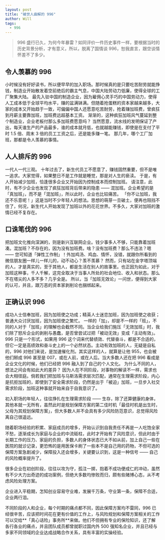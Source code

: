 ```yaml
---
layout: post
title: "被世人曲解的 996"
author: Will
tags:
  - 996
---
```


> 996 盛行已久，为何今年暴雷？如同评价一件历史事件一样，要根据当时的历史背景分析，才有意义，所以，脱离了国情谈 996，恕我直言，跟空谈情怀差不了多少。

## 令人羡慕的 996

小时候没有好好读书，所以便早早的加入职场。那时候真的是只要吃苦耐劳就能挣钱，制造业开始散发着空前绝后的霸主气息，中国大陆劳动力低廉，使得全球的工厂聚集大陆。 最先入驻中国的制造企业，因为雇佣心灵手巧的中国劳动力，使得人工成本低于全球平均水平，赚的盆满钵满。但随着抢蛋糕的资本家越来越多，大家的成本又开始趋于一致，可偏偏中国人还愿意吃苦耐劳，抢着赚加班费，曾疯狂到月薪主要靠加班，加班费远超基本工资。 渐渐的，这种疯狂加班风气蔓延到整个制造业，企业老板付那么多加班费愿意吗？ 当然愿意，流水线的发明保证了产出，每天谁生产的产品最多，谁的成本就月低，也就越能赚钱，即使是在支付了平时 1.5 倍、周末 3 倍的员工工资之后，还是能多赚一笔。 那几年，哪个工厂加班，那都是令人羡慕的事情。

## 人人排斥的 996

一代人一代三观。 十年过去了，新生代员工不愿意了，赚钱固然重要，但不是唯一追求。大家觉得，如果整日不是工作就是睡觉，那是对人生的亵渎。 于是，有人开始减少加班，恰逢很多企业又开始因为控制成本而控制加班。 请注意，此时，有不少企业也发现了疯狂加班背后带来的隐患 —— 混加班。企业希望的是「真加班」，而不是「混加班」，所以此时，企业也比较痛苦。 「你不让加班，我还不乐意呢！」这是当时不少年轻人的想法。思想的萌芽一旦破土，便再也阻挡不住了，何况，新生代人开始发现了加班以外的花花世界。不多久，大家对加班的激情已经不复存在。

## 口诛笔伐的 996

把加班文化推向深渊的，则是新兴互联网企业。钱少事多人不够，只能靠着加班凑。混加班？不存在的，因为没有加班费。啥？没有加班费？那么不违法？嗯 —— 您可知道「弹性工作制」！外加鸡汤、鸡血、情怀，没错，就跟你所看到的微信朋友圈一样儿一样儿的，动不动心？羡不羡慕？ 然而，只有站在金字塔顶端的人，才是真实的，至于其他人，都是生活在别人的故事里。也正因为如此，对于加班这种事，千人千解，这完全取决于当事人所处的社会地位、收入和状态。那么不在塔尖的人多不多？几乎全是。 所以，当「加班无效论」一问世，便得到大家的认可，并且，跟万恶的资本家剥削论也捆绑起来。

## 正确认识 996

成功人士信奉加班，因为加班使之功成；精英人士迷恋加班，因为加班使之收获；普通大众讨厌加班，因为加班使之繁忙。 一样的「加」，却是不一样的「班」，不同的人对于「加班」的理解也会截然不同。当企业给我们施压「无效加班」时，我们除了怒斥企业的剥削与愚蠢，是否曾尝试过把「被动无效」变成「主动有效」。996 只是一个形式，如果用 996 这个词来代替绩效、代替奋斗，都是不合适的，但它一定是高绩效和奋斗史上的一个必然状态。主动有效加班的人，无疑是自私的，996 对他们来说，是加速催化剂。其实这样的人，就算是让他 955，也会被他们掰成 996 甚至是 007，或在人前，或在人后。当大多数人还在把 996 看成是企业文化的时候，他们已经把 996 融入到了自己的个人文化。 为什么不同的人，想法之间会有如此大的差异？ 因为人在不同阶段，对事物的解读不一样，需求也会大相径庭。倘若我们把加班与马斯洛需求层次匹配，通常在生理需求阶段，内心是抗拒加班的，即使到了安全需求阶段，仍然是出于「被迫」加班，一旦步入社交需求阶段，加班这种事就开始来自于自我意识了。

初入职场的年轻人，往往挣扎在生理需求阶段 —— 生存，除了还算健康的身体，其他本就一无所有，虽然此时是规划保障方案的第二佳时机「最佳时机是出生时，父母为其规划保障方案」，但大多数人并不会具有多少风险防范意识，总觉得风险离自己很遥远。

随着职场经验的积累、家庭成员的增多，开始认识到自我责任不再是一人吃饱全家不愁，逐渐成长为家庭与企业的中流砥柱，此时才开始有了风险意识，但此时由于长期工作的压力、家庭的负担，多数人的身体状态已大不如从前，加上自己一些在医院的就诊记录，更恐怖的是用医保卡刷了一些本不是自己用的药物，不但可选的保障方案急剧减少，保障投入还会增多，关键要认识到，这是一种信号 —— 自己的风险概率提升了。

很多企业在初创阶段，往往以攻为守，孤注一掷，抱着不成功便成仁的冲动，虽然有不少大力出奇迹的成功案例，但绝大多数均惨败而归，颇有些赌博心态，从不考虑风险处理方案。

企业进入平稳期，怎知创业容易守业难，发展千万条，守业第一条，保障不合适，企业两行泪。

不同阶段的人和企业，每个时期的痛点都不同，因此保障方案均不雷同，996 已经很辛苦，应该把时间花在更有价值的工作上，与风险规划和保障方案相关的工作可以交给**「真心话险」事务所**来做。他们不但拥有专业的保险知识，还了解各行各业的痛点，并且团队成员都曾就职过国内外 500 强知名企业，并且已经与多家不同领域的企业达成战略合作关系，具有丰富的实操经验。
